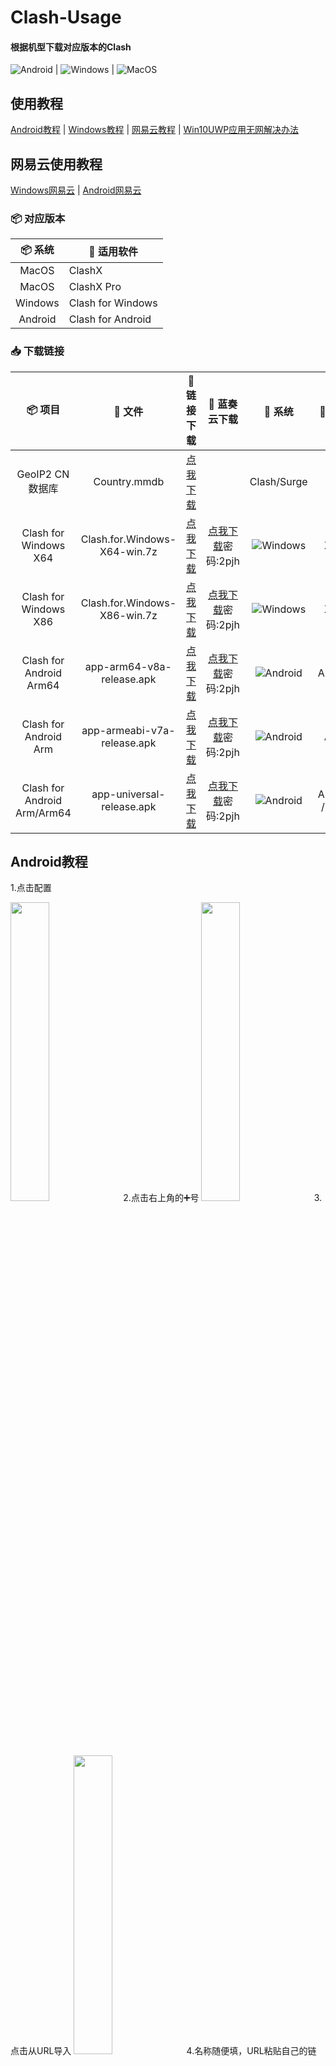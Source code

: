# Clash-Usage
#### 根据机型下载对应版本的Clash

![Android](https://img.shields.io/badge/-Android-3DDC84?style=for-the-badge&logo=Android&logoColor=222222) | ![Windows](https://img.shields.io/badge/-Windows-0078D6?style=for-the-badge&logo=Windows&logoColor=ffffff) | ![MacOS](https://img.shields.io/badge/-MacOS-666666?style=for-the-badge&logo=macos&logoColor=ffffff)


## 使用教程

[Android教程](./README.md#android教程) | [Windows教程](./README.md#windows教程) | [网易云教程](./README.md#网易云教程) | [Win10UWP应用无网解决办法](./README.md#win10-uwp应用无网解决办法)

## 网易云使用教程
 [Windows网易云](./README.md#Windows网易云) | [Android网易云](./README.md#Android网易云) 


### 📦 对应版本
| 📦 系统 | 🔧 适用软件
|  :--:  | ---- |
| MacOS | ClashX |
| MacOS | ClashX Pro |
| Windows | Clash for Windows |
| Android | Clash for Android |


### 📥 下载链接
| 📦 项目 | 📃 文件 | 🚀 链接下载 | 🚀 蓝奏云下载 | 🔧 系统 | 🔧 架构
|  :--:  |  :--:  |     :--:     |     :---:     | :-----: | :-----: |
| GeoIP2 CN 数据库 | Country.mmdb | [点我下载](https://cdn.jsdelivr.net/gh/Hackl0us/GeoIP2-CN@release/Country.mmdb) | | Clash/Surge |
| Clash for Windows X64 | Clash.for.Windows-X64-win.7z | [点我下载](https://raw.staticdn.net/LittleRey/Clash-Usage/main/Windows/Clash.for.Windows-X64-win.7z) | [点我下载](https://stormsword.lanzoui.com/b055iq2ah)密码:2pjh | ![Windows](https://img.shields.io/badge/-Windows-0078D6?style=for-square&logo=Windows&logoColor=ffffff) | X64 | 
| Clash for Windows X86 | Clash.for.Windows-X86-win.7z | [点我下载](https://raw.staticdn.net/LittleRey/Clash-Usage/main/Windows/Clash.for.Windows-X86-win.7z) | [点我下载](https://stormsword.lanzoui.com/b055iq2ah)密码:2pjh | ![Windows](https://img.shields.io/badge/-Windows-0078D6?style=for-square&logo=Windows&logoColor=ffffff) | X86 | 
| Clash for Android Arm64 | app-arm64-v8a-release.apk | [点我下载](https://raw.staticdn.net/LittleRey/Clash-Usage/main/Android/app-arm64-v8a-release.apk) | [点我下载](https://stormsword.lanzoui.com/b055iq2ah)密码:2pjh | ![Android](https://img.shields.io/badge/-Android-3DDC84?style=for-square&logo=Android&logoColor=222222) | Arm64 | 
| Clash for Android Arm | app-armeabi-v7a-release.apk | [点我下载](https://raw.staticdn.net/LittleRey/Clash-Usage/main/Android/app-armeabi-v7a-release.apk) | [点我下载](https://stormsword.lanzoui.com/b055iq2ah)密码:2pjh | ![Android](https://img.shields.io/badge/-Android-3DDC84?style=for-square&logo=Android&logoColor=222222) | Arm | 
| Clash for Android Arm/Arm64 | app-universal-release.apk | [点我下载](https://raw.staticdn.net/LittleRey/Clash-Usage/main/Android/app-universal-release.apk) | [点我下载](https://stormsword.lanzoui.com/b055iq2ah)密码:2pjh | ![Android](https://img.shields.io/badge/-Android-3DDC84?style=for-square&logo=Android&logoColor=222222) | Arm64 / Arm | 
 

## Android教程
1.点击配置

<img src="https://cdn.jsdelivr.net/gh/LittleRey/Clash-Usage/Android/Usage/1.png" width="35%">
2.点击右上角的➕号

<img src="https://cdn.jsdelivr.net/gh/LittleRey/Clash-Usage/Android/Usage/2.png" width="35%">
3.点击从URL导入

<img src="https://cdn.jsdelivr.net/gh/LittleRey/Clash-Usage/Android/Usage/3.png" width="35%">
4.名称随便填，URL粘贴自己的链接，自动更新设置为60，最后点击右上角的保存

<img src="https://cdn.jsdelivr.net/gh/LittleRey/Clash-Usage/Android/Usage/4.png" width="35%">
5.等待十几秒导入进程

<img src="https://cdn.jsdelivr.net/gh/LittleRey/Clash-Usage/Android/Usage/5.png" width="35%">
6.勾选以及导入的配置，点击外部资源

<img src="https://cdn.jsdelivr.net/gh/LittleRey/Clash-Usage/Android/Usage/6.png" width="35%">
7.点击右上角的更新，更新订阅以及规则文件

<img src="https://cdn.jsdelivr.net/gh/LittleRey/Clash-Usage/Android/Usage/7.png" width="35%">
8.返回启动clash，点击代理选择自己所要用的节点

<img src="https://cdn.jsdelivr.net/gh/LittleRey/Clash-Usage/Android/Usage/8.png" width="35%">

## Windows教程

1.粘贴链接，点击下载

<img src="https://cdn.jsdelivr.net/gh/LittleRey/Clash-Usage/Windows/Usage/1.png" width="75%">
2.点击圆圈所示位置

<img src="https://cdn.jsdelivr.net/gh/LittleRey/Clash-Usage/Windows/Usage/2.png" width="75%">
3.将更新间隔默认的0修改为1

<img src="https://cdn.jsdelivr.net/gh/LittleRey/Clash-Usage/Windows/Usage/3.png" width="75%">
4.勾选下载的配置

<img src="https://cdn.jsdelivr.net/gh/LittleRey/Clash-Usage/Windows/Usage/4.png" width="75%">
5.主页勾选系统代理

<img src="https://cdn.jsdelivr.net/gh/LittleRey/Clash-Usage/Windows/Usage/5.png" width="75%">
6.选择提供，并点击全部更新

<img src="https://cdn.jsdelivr.net/gh/LittleRey/Clash-Usage/Windows/Usage/6.png" width="75%">
7.选择自己所需要的节点，自行使用

<img src="https://cdn.jsdelivr.net/gh/LittleRey/Clash-Usage/Windows/Usage/7.png" width="75%">
8.部分节点预览

<img src="https://cdn.jsdelivr.net/gh/LittleRey/Clash-Usage/Windows/Usage/8.png" width="100%">

## 网易云教程

### Windows网易云
1.打开Clash,找到网易云代理组，选择带有绿色数字的节点

<img src="https://cdn.jsdelivr.net/gh/LittleRey/Clash-Usage/Netease/1.png" width="75%">
2.打开网易云点击设置，点击工具，勾选IE代理，点击确定重启网易云

<img src="https://cdn.jsdelivr.net/gh/LittleRey/Clash-Usage/Netease/2.png" width="75%">
3.打开网易云随便搜个周杰伦的歌听

<img src="https://cdn.jsdelivr.net/gh/LittleRey/Clash-Usage/Netease/3.png" width="75%">

### Android网易云
1.打开Clash,找到网易云代理组，选择带有延迟的节点，然后打开网易云直接听

<img src="https://cdn.jsdelivr.net/gh/LittleRey/Clash-Usage/Netease/4.png" width="35%">

## Win10 UWP应用无网解决办法

1.打开Clash，点击启动助手

<img src="https://cdn.jsdelivr.net/gh/LittleRey/Clash-Usage/Windows/Usage/9.png" width="75%">
2.点击Exempt All,这个即是勾选所有UWP应用的意思，然后点击Save Changes，关闭窗口

<img src="https://cdn.jsdelivr.net/gh/LittleRey/Clash-Usage/Windows/Usage/10.png" width="75%">
